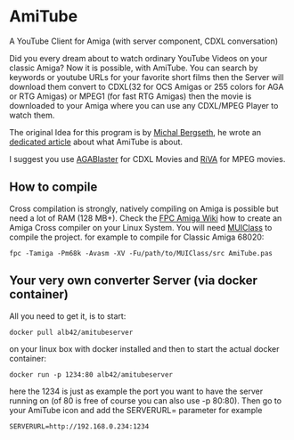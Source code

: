 # AmiTube
A YouTube Client for Amiga (with server component, CDXL conversation)

Did you every dream about to watch ordinary YouTube Videos on your classic Amiga? Now it is possible, with AmiTube. You can search by keywords or youtube URLs for your favorite short films then the Server will download them convert to CDXL(32 for OCS Amigas or 255 colors for AGA or RTG Amigas) or MPEG1 (for fast RTG Amigas) then the movie is downloaded to your Amiga where you can use any CDXL/MPEG Player to watch them.

The original Idea for this program is by [Michal Bergseth](https://amitopia.com), he wrote an [dedicated article](https://amitopia.com/what-is-amitube-all-about/) about what AmiTube is about.

I suggest you use [AGABlaster](http://home.alb42.de/files/agablaster_0_9_83.lha) for CDXL Movies and [RiVA](http://aminet.net/gfx/show/RiVA-0.54.lha) for MPEG movies.

## How to compile

Cross compilation is strongly, natively compiling on Amiga is possible but need a lot of RAM (128 MB+).
Check the [FPC Amiga Wiki](https://fpcamigawiki.alb42.de/index.php?title=Installation_Classic#Crosscompile_from_Linux) how to create an Amiga Cross compiler on your Linux System. You will need [MUIClass](https://github.com/alb42/MUIClass) to compile the project. for example to compile for Classic Amiga 68020:
```
fpc -Tamiga -Pm68k -Avasm -XV -Fu/path/to/MUIClass/src AmiTube.pas
```

## Your very own converter Server (via docker container)
All you need to get it, is to start:
```
docker pull alb42/amitubeserver
```
on your linux box with docker installed and then to start the actual docker container:
```
docker run -p 1234:80 alb42/amitubeserver
```
here the 1234 is just as example the port you want to have the server running on (of 80 is free of course you can also use -p 80:80). Then go to your AmiTube icon and add the SERVERURL= parameter for example
```
SERVERURL=http://192.168.0.234:1234
```
